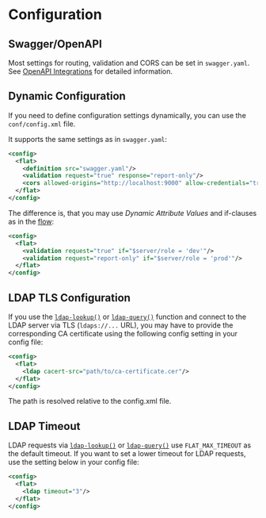 # Configuration

## Swagger/OpenAPI

Most settings for routing, validation and CORS can be set in `swagger.yaml`. See [OpenAPI Integrations](OpenAPI/README.md) for detailed information.


## Dynamic Configuration

If you need to define configuration settings dynamically, you can use the `conf/config.xml` file.

It supports the same settings as in `swagger.yaml`:

```xml
<config>
  <flat>
    <definition src="swagger.yaml"/>
    <validation request="true" response="report-only"/>
    <cors allowed-origins="http://localhost:9000" allow-credentials="true"/>
  </flat>
</config>
```

The difference is, that you may use _Dynamic Attribute Values_ and if-clauses as in the [flow](flow.md):

```xml
<config>
  <flat>
    <validation request="true" if="$server/role = 'dev'"/>
    <validation request="report-only" if="$server/role = 'prod'"/>
  </flat>
</config>
```

## LDAP TLS Configuration

If you use the [`ldap-lookup()`](/reference/functions/ldap-lookup.md) or
[`ldap-query()`](/reference/functions/ldap-query.md) function and connect to the LDAP server via TLS
(`ldaps://...` URL), you may have to provide the corresponding CA certificate using the following config setting in your config file:

```xml
<config>
  <flat>
    <ldap cacert-src="path/to/ca-certificate.cer"/>
  </flat>
</config>
```

The path is resolved relative to the config.xml file.

## LDAP Timeout

LDAP requests via [`ldap-lookup()`](/reference/functions/ldap-lookup.md) or
[`ldap-query()`](/reference/functions/ldap-query.md) use `FLAT_MAX_TIMEOUT` as the default timeout.
If you want to set a lower timeout for LDAP requests, use the setting below in your config file:

```xml
<config>
  <flat>
    <ldap timeout="3"/>
  </flat>
</config>
```
